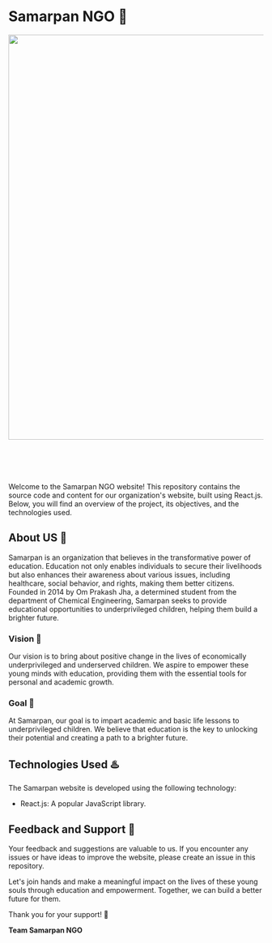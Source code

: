 # Samarpan NGO 🌟

<div align="center" style="margin-bottom: 50px;">
  <img src="https://github.com/sanon8268/Samarpan-readme/blob/master/1.101471a7eeb8d6de7411%20(1).jpg" width="800" />
</div>
<br><br>
Welcome to the Samarpan NGO website! This repository contains the source code and content for our organization's website, built using React.js. Below, you will find an overview of the project, its objectives, and the technologies used.

## About US :star2:

Samarpan is an organization that believes in the transformative power of education. Education not only enables individuals to secure their livelihoods but also enhances their awareness about various issues, including healthcare, social behavior, and rights, making them better citizens. Founded in 2014 by Om Prakash Jha, a determined student from the department of Chemical Engineering, Samarpan seeks to provide educational opportunities to underprivileged children, helping them build a brighter future.

### Vision 🎯

Our vision is to bring about positive change in the lives of economically underprivileged and underserved children. We aspire to empower these young minds with education, providing them with the essential tools for personal and academic growth.

### Goal 🎯

At Samarpan, our goal is to impart academic and basic life lessons to underprivileged children. We believe that education is the key to unlocking their potential and creating a path to a brighter future.

## Technologies Used :hotsprings:

The Samarpan website is developed using the following technology:

- React.js: A popular JavaScript library.

## Feedback and Support :beginner:

Your feedback and suggestions are valuable to us. If you encounter any issues or have ideas to improve the website, please create an issue in this repository.

Let's join hands and make a meaningful impact on the lives of these young souls through education and empowerment. Together, we can build a better future for them.

Thank you for your support! 👏

**Team Samarpan NGO**
